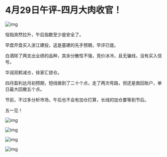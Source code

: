 # 4月29日午评-四月大肉收官！

![img](https://pic2.zhimg.com/v2-edd9355a418b3a48be9359297e90d2cb_720w.jpeg?source=d16d100b)

恒指突然拉升，午后指数至少是安全​了​。



早盘开盘买入浙江建投，这是基建的先手​预期，早评已提。



白酒除了两支出业绩的品种，其余分散性不强，竞价冰冷，且无骗线，没有买入信号。



华润双鹤减仓，​徐家汇锁仓。



四月盈利达月初预期，短线做到了二十个点，走了两次弯路，但还是救回账户，单日最大回撤五个点。



节前，不过多分析市场，午后也不会有加仓打算，长线的加仓要等到节后。



​五一见！

![img](https://pic3.zhimg.com/80/v2-e2ecddb7105c4ad4c97ef71b7e331160_1440w.jpg?source=d16d100b)

![img](https://pic3.zhimg.com/80/v2-e5c484f41d50973e46d39a2fe83f9f3c_1440w.jpg?source=d16d100b)

![img](https://pic2.zhimg.com/80/v2-71ac6bb2c8401ac2441b782a7bbae996_1440w.jpg?source=d16d100b)

![img](https://pic1.zhimg.com/80/v2-2a4ddfc6f752c40f4ac28ef2ca0b700f_1440w.jpg?source=d16d100b)